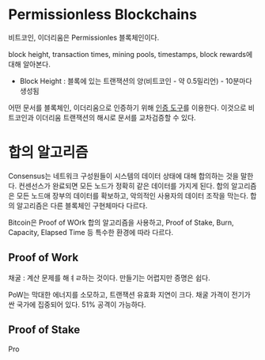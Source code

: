 # Permissionless Blockchains

비트코인, 이더리움은 Permissionles 블록체인이다.

block height, transaction times, mining pools, timestamps, block rewards에 대해 알아본다.

* Block Height : 블록에 있는 트랜잭션의 양(비트코인 - 약 0.5밀리언) - 10분마다 생성됨

어떤 문서를 블록체인, 이더리움으로 인증하기 위해 [인증 도구](stamp.io)를 이용한다.
이것으로 비트코인과 이더리움 트랜잭션의 해시로 문서를 교차검증할 수 있다.

# 합의 알고리즘

Consensus는 네트워크 구성원들이 시스템의 데이터 상태에 대해 합의하는 것을 말한다.
컨센선스가 완료되면 모든 노드가 정확히 같은 데이터를 가지게 된다.
합의 알고리즘은 모든 노드애 장부의 데이터를 확보하고, 악의적인 사용자의 데이터 조작을 막는다.
합의 알고리즘은 다른 블록체인 구현체마다 다르다.

Bitcoin은 Proof of WOrk 합의 알고리즘을 사용하고, Proof of Stake, Burn, Capacity, Elapsed Time 등 특수한 환경에 따라 다르다.

## Proof of Work

채굴 : 계산 문제를 해ㅕㄹ하는 것이다. 만들기는 어렵지만 증명은 쉽다.

[](https://www.kudelskisecurity.com/sites/default/files/files/kudelski_Security_blockchain_20161213.pdf)

PoW는 막대한 에너지를 소모하고, 트랜잭션 유효화 지연이 크다.
채굴 가격이 전기가 싼 국가에 집중되어 있다.
51% 공격이 가능하다.

## Proof of Stake

Pro
